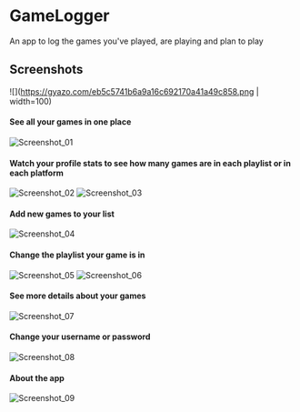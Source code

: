 # GameLogger
An app to log the games you've played, are playing and plan to play

## Screenshots

![](https://gyazo.com/eb5c5741b6a9a16c692170a41a49c858.png | width=100)

#### See all your games in one place
![Screenshot_01](https://i.imgur.com/wbxWoNl.png "My List")

#### Watch your profile stats to see how many games are in each playlist or in each platform
![Screenshot_02](https://i.imgur.com/LxapdFG.png "Profile, Playlists")
![Screenshot_03](https://i.imgur.com/ar2XUre.png "Profile, Platforms")

#### Add new games to your list
![Screenshot_04](https://i.imgur.com/D9AHJZH.png "Add Game")

#### Change the playlist your game is in
![Screenshot_05](https://i.imgur.com/vxOMg7W.png "My List")
![Screenshot_06](https://i.imgur.com/gE1tewT.png "My List")

#### See more details about your games
![Screenshot_07](https://i.imgur.com/d0WyLYM.png "My List, Detail View")

#### Change your username or password
![Screenshot_08](https://i.imgur.com/W4VSjE4.png "Settings")

#### About the app
![Screenshot_09](https://i.imgur.com/WPNwcH6.png "About")
